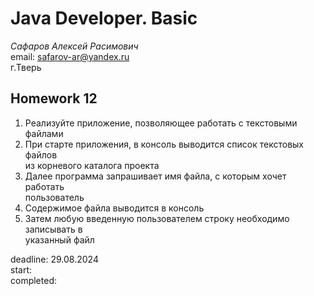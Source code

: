 # Java Developer. Basic

_Сафаров Алексей Расимович_  
email: <safarov-ar@yandex.ru>  
г.Тверь

## Homework 12
1. Реализуйте приложение, позволяющее работать с текстовыми файлами
2. При старте приложения, в консоль выводится список текстовых файлов  
 из корневого каталога проекта
3. Далее программа запрашивает имя файла, с которым хочет работать  
 пользователь
4. Содержимое файла выводится в консоль
5. Затем любую введенную пользователем строку необходимо записывать в  
 указанный файл

deadline: 29.08.2024  
start:  
completed:
